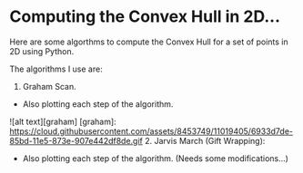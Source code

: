 # Computing the Convex Hull in 2D...
Here are some algorthms to compute the Convex Hull for a set of points in 2D using Python.

The algorithms I use are:

1. Graham Scan.
  - Also plotting each step of the algorithm.
  
  ![alt text][graham]
  [graham]: https://cloud.githubusercontent.com/assets/8453749/11019405/6933d7de-85bd-11e5-873e-907e442df8de.gif
2. Jarvis March (Gift Wrapping):
  - Also plotting each step of the algorithm. (Needs some modifications...)
